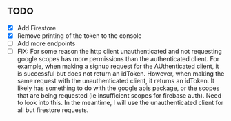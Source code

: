 ## TODO
- [x] Add Firestore 
- [x] Remove printing of the token to the console
- [ ] Add more endpoints
- [ ] FIX: For some reason the http client unauthenticated and not requesting
  google scopes has more permissions than the authenticated client. For example, when making a signup request for the AUthenticated client, it is successful but does not return an idToken. However, when making the same request with the unauthenticated client, it returns an idToken.  It likely has something to do with the google apis package, or the scopes that are being requested (ie insufficient scopes for firebase auth). Need to look into this. 
  In the meantime, I will use the unauthenticated client for all but firestore requests.

